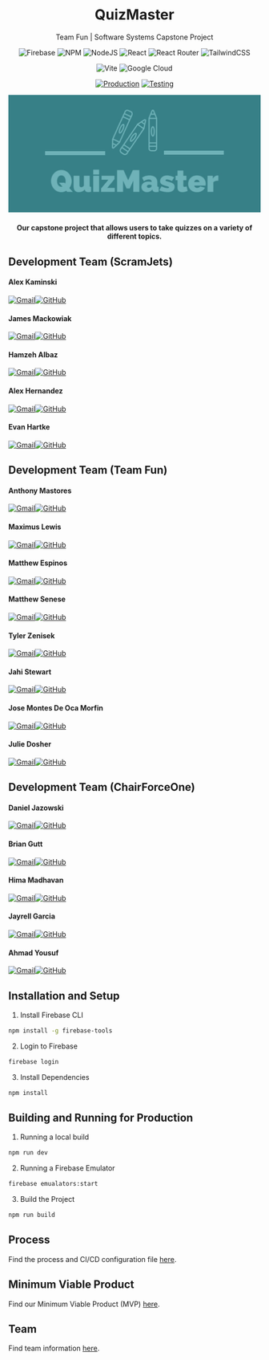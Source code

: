 <h1 align="center">
    QuizMaster
</h1>

<p align="center">
Team Fun | Software Systems Capstone Project 
</p>

<div align="center">

![Firebase](https://img.shields.io/badge/Firebase-039BE5?style=for-the-badge&logo=Firebase&logoColor=white) ![NPM](https://img.shields.io/badge/NPM-%23CB3837.svg?style=for-the-badge&logo=npm&logoColor=white) ![NodeJS](https://img.shields.io/badge/node.js-6DA55F?style=for-the-badge&logo=node.js&logoColor=white) ![React](https://img.shields.io/badge/react-%2320232a.svg?style=for-the-badge&logo=react&logoColor=%2361DAFB) ![React Router](https://img.shields.io/badge/React_Router-CA4245?style=for-the-badge&logo=react-router&logoColor=white) ![TailwindCSS](https://img.shields.io/badge/tailwindcss-%2338B2AC.svg?style=for-the-badge&logo=tailwind-css&logoColor=white)

</div> 

<div align="center">

![Vite](https://img.shields.io/badge/vite-%23646CFF.svg?style=for-the-badge&logo=vite&logoColor=white) ![Google Cloud](https://img.shields.io/badge/GoogleCloud-%234285F4.svg?style=for-the-badge&logo=google-cloud&logoColor=white)

</div>

<div align="center">

[![Production](https://img.shields.io/github/actions/workflow/status/QuizMasterInc/QuizMaster/prod.yml?branch=main&label=Production&style=for-the-badge)](https://github.com/QuizMasterInc/QuizMaster/actions/workflows/prod.yml) 
[![Testing](https://img.shields.io/github/actions/workflow/status/QuizMasterInc/QuizMaster/testing.yml?branch=testing&label=Testing&style=for-the-badge)](https://github.com/QuizMasterInc/QuizMaster/actions/workflows/testing.yml)

</div>

<div align="center">
    <img src="src/assets/logo.jpg">
</div>

<h4 align="center">
Our capstone project that allows users to take quizzes on a variety of different topics. 
</h4>

## Development Team (ScramJets)
<div>
<h4>Alex Kaminski</h4> 

[![Gmail](https://img.shields.io/badge/Gmail-D14836?style=for-the-badge&logo=gmail&logoColor=white)](mailto:alexmkaminski@lewisu.edu)[![GitHub](https://img.shields.io/badge/github-%23121011.svg?style=for-the-badge&logo=github&logoColor=white)](https://github.com/alexk0918)
</div>
<div>
<h4>James Mackowiak</h4> 

[![Gmail](https://img.shields.io/badge/Gmail-D14836?style=for-the-badge&logo=gmail&logoColor=white)](mailto:jamesvmackowiak@lewisu.edu)[![GitHub](https://img.shields.io/badge/github-%23121011.svg?style=for-the-badge&logo=github&logoColor=white)](https://github.com/JamesMackowiak)
</div>
<div>
<h4>Hamzeh Albaz</h4> 

[![Gmail](https://img.shields.io/badge/Gmail-D14836?style=for-the-badge&logo=gmail&logoColor=white)](mailto:hamzehoalbaz@lewisu.edu)[![GitHub](https://img.shields.io/badge/github-%23121011.svg?style=for-the-badge&logo=github&logoColor=white)](https://github.com/halbaz)
</div>
<div>
<h4>Alex Hernandez</h4> 

[![Gmail](https://img.shields.io/badge/Gmail-D14836?style=for-the-badge&logo=gmail&logoColor=white)](mailto:alexhernandez@lewisu.edu)[![GitHub](https://img.shields.io/badge/github-%23121011.svg?style=for-the-badge&logo=github&logoColor=white)](https://github.com/alexh1424)
</div>
<div>
<h4>Evan Hartke</h4> 

[![Gmail](https://img.shields.io/badge/Gmail-D14836?style=for-the-badge&logo=gmail&logoColor=white)](mailto:evanmhartke@lewisu.edu)[![GitHub](https://img.shields.io/badge/github-%23121011.svg?style=for-the-badge&logo=github&logoColor=white)](https://github.com/raxtt)
</div>

## Development Team (Team Fun)
<div>
<h4>Anthony Mastores</h4> 

[![Gmail](https://img.shields.io/badge/Gmail-D14836?style=for-the-badge&logo=gmail&logoColor=white)](mailto:anthonyjmastores@lewisu.edu)[![GitHub](https://img.shields.io/badge/github-%23121011.svg?style=for-the-badge&logo=github&logoColor=white)](https://github.com/AnthonyMastores)
</div>
<div>
<h4>Maximus Lewis</h4> 

[![Gmail](https://img.shields.io/badge/Gmail-D14836?style=for-the-badge&logo=gmail&logoColor=white)](mailto:maximusslewis@lewisu.edu)[![GitHub](https://img.shields.io/badge/github-%23121011.svg?style=for-the-badge&logo=github&logoColor=white)](https://github.com/mslew)
</div>
<div>
<h4>Matthew Espinos</h4>  

[![Gmail](https://img.shields.io/badge/Gmail-D14836?style=for-the-badge&logo=gmail&logoColor=white)](mailto:matthewwespinos@lewisu.edu)[![GitHub](https://img.shields.io/badge/github-%23121011.svg?style=for-the-badge&logo=github&logoColor=white)](https://github.com/MattEspinos)
</div>
<div>
<h4>Matthew Senese</h4> 

[![Gmail](https://img.shields.io/badge/Gmail-D14836?style=for-the-badge&logo=gmail&logoColor=white)](mailto:matthewjsenese@lewisu.edu)[![GitHub](https://img.shields.io/badge/github-%23121011.svg?style=for-the-badge&logo=github&logoColor=white)](https://github.com/MatthewSenese)
</div>
<div>
<h4>Tyler Zenisek</h4> 

[![Gmail](https://img.shields.io/badge/Gmail-D14836?style=for-the-badge&logo=gmail&logoColor=white)](mailto:tylerzenisek@lewis.edu)[![GitHub](https://img.shields.io/badge/github-%23121011.svg?style=for-the-badge&logo=github&logoColor=white)](https://github.com/tzenisekj)
</div>
<div>
<h4>Jahi Stewart</h4> 

[![Gmail](https://img.shields.io/badge/Gmail-D14836?style=for-the-badge&logo=gmail&logoColor=white)](mailto:jahikstewart@lewis.edu)[![GitHub](https://img.shields.io/badge/github-%23121011.svg?style=for-the-badge&logo=github&logoColor=white)](https://github.com/JahiStewart)
</div>
<div>
<h4>Jose Montes De Oca Morfin</h4> 

[![Gmail](https://img.shields.io/badge/Gmail-D14836?style=for-the-badge&logo=gmail&logoColor=white)](mailto:joseamontesdeocamo@lewisu.edu)[![GitHub](https://img.shields.io/badge/github-%23121011.svg?style=for-the-badge&logo=github&logoColor=white)](https://github.com/JoseMDO)
</div>
<div>
<h4>Julie Dosher</h4> 

[![Gmail](https://img.shields.io/badge/Gmail-D14836?style=for-the-badge&logo=gmail&logoColor=white)](mailto:juliegdosher@lewisu.edu)[![GitHub](https://img.shields.io/badge/github-%23121011.svg?style=for-the-badge&logo=github&logoColor=white)](https://github.com/juliedosher)
</div>

## Development Team (ChairForceOne)
<div>
<h4>Daniel Jazowski</h4> 

[![Gmail](https://img.shields.io/badge/Gmail-D14836?style=for-the-badge&logo=gmail&logoColor=white)](mailto:danieljjazowski@lewisu.edu)[![GitHub](https://img.shields.io/badge/github-%23121011.svg?style=for-the-badge&logo=github&logoColor=white)](https://github.com/dj1178)
</div>
<div>
<h4>Brian Gutt</h4> 

[![Gmail](https://img.shields.io/badge/Gmail-D14836?style=for-the-badge&logo=gmail&logoColor=white)](mailto:brianmgutt@lewisu.edu)[![GitHub](https://img.shields.io/badge/github-%23121011.svg?style=for-the-badge&logo=github&logoColor=white)](https://github.com/briang38)
</div>
<div>
<h4>Hima Madhavan</h4> 

[![Gmail](https://img.shields.io/badge/Gmail-D14836?style=for-the-badge&logo=gmail&logoColor=white)](mailto:himajmadhavan@lewisu.edu)[![GitHub](https://img.shields.io/badge/github-%23121011.svg?style=for-the-badge&logo=github&logoColor=white)](https://github.com/hmadhavann)
</div>
<div>
<h4>Jayrell Garcia</h4> 

[![Gmail](https://img.shields.io/badge/Gmail-D14836?style=for-the-badge&logo=gmail&logoColor=white)](mailto:jayrellgarcia@lewisu.edu)[![GitHub](https://img.shields.io/badge/github-%23121011.svg?style=for-the-badge&logo=github&logoColor=white)](https://github.com/jayrellg)
</div>
<div>
<h4>Ahmad Yousuf</h4> 

[![Gmail](https://img.shields.io/badge/Gmail-D14836?style=for-the-badge&logo=gmail&logoColor=white)](mailto:ahmadoyousuf@lewisu.edu)[![GitHub](https://img.shields.io/badge/github-%23121011.svg?style=for-the-badge&logo=github&logoColor=white)](https://github.com/ahmadyousuf03)
</div>


## Installation and Setup
1. Install Firebase CLI 
```sh
npm install -g firebase-tools
```
2. Login to Firebase
```sh
firebase login
```
3. Install Dependencies
```sh
npm install
```

## Building and Running for Production
1. Running a local build
```sh
npm run dev
```

2. Running a Firebase Emulator
```sh
firebase emualators:start
```

3. Build the Project
```sh
npm run build
```

## Process
Find the process and CI/CD configuration file [here](PROCESS.md).

## Minimum Viable Product
Find our Minimum Viable Product (MVP) [here](MVP.md).

## Team
Find team information [here](TEAM.md).
